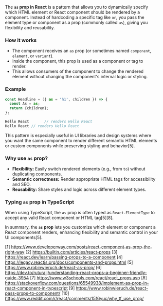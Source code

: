 The **`as` prop in React** is a pattern that allows you to dynamically specify which HTML element or React component should
be rendered by a component. Instead of hardcoding a specific tag like `or`, you pass the element type or component as a prop
(commonly called `as`), giving you flexibility and reusability.

### How it works

- The component receives an `as` prop (or sometimes named `component`, `element`, or `variant`).
- Inside the component, this prop is used as a component or tag to render.
- This allows consumers of the component to change the rendered element without changing the component's internal logic or
  styling.

### Example

```jsx
const Headline = ({ as = 'h1', children }) => {
  const As = as;
  return {children};
};

Hello React       // renders Hello React
Hello React // renders Hello React
```

This pattern is especially useful in UI libraries and design systems where you want the same component to render different
semantic HTML elements or custom components while preserving styling and behavior[5].

### Why use `as` prop?

- **Flexibility:** Easily switch rendered elements (e.g., from `to`) without duplicating components.
- **Semantic correctness:** Render appropriate HTML tags for accessibility and SEO.
- **Reusability:** Share styles and logic across different element types.

### Typing `as` prop in TypeScript

When using TypeScript, the `as` prop is often typed as `React.ElementType` to accept any valid React component or HTML
tag[5][8].

In summary, the **`as` prop** lets you customize which element or component a React component renders, enhancing flexibility
and semantic control in your UI components[5].

[1] https://www.developerway.com/posts/react-component-as-prop-the-right-way [2] https://builtin.com/articles/react-props [3]
https://react.dev/learn/passing-props-to-a-component [4] https://legacy.reactjs.org/docs/components-and-props.html [5]
https://www.robinwieruch.de/react-as-prop/ [6]
https://dev.to/ruturajj/understanding-react-props-a-beginner-friendly-guide-3954 [7]
https://www.w3schools.com/react/react_props.asp [8]
https://stackoverflow.com/questions/65549938/implement-as-prop-in-react-component-in-typescript [9]
https://www.robinwieruch.de/react-pass-props-to-component/ [10]
https://www.reddit.com/r/react/comments/15f6yuc/why_tf_use_prop/
